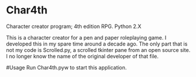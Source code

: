 # Char4th
Character creator program; 4th edition RPG. Python 2.X

This is a character creator for a pen and paper roleplaying game. I developed this in my spare time around a decade ago. The only part that is not my code is Scrolled.py, a scrolled tkinter pane from an open source site. I no longer know the name of the original developer of that file.

#Usage
Run Char4th.pyw to start this application.
